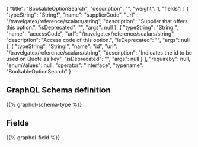 {
  "title": "BookableOptionSearch",
  "description": "",
  "weight": 1,
  "fields": [
    {
      "typeString": "String!",
      "name": "supplierCode",
      "url": "/travelgatex/reference/scalars/string",
      "description": "Supplier that offers this option.",
      "isDeprecated": "",
      "args": null
    },
    {
      "typeString": "String!",
      "name": "accessCode",
      "url": "/travelgatex/reference/scalars/string",
      "description": "Access code of this option.",
      "isDeprecated": "",
      "args": null
    },
    {
      "typeString": "String!",
      "name": "id",
      "url": "/travelgatex/reference/scalars/string",
      "description": "Indicates the id to be used on Quote as key",
      "isDeprecated": "",
      "args": null
    }
  ],
  "requireby": null,
  "enumValues": null,
  "operator": "interface",
  "typename": "BookableOptionSearch"
}
## GraphQL Schema definition

{{% graphql-schema-type %}}

## Fields

{{% graphql-field %}}
